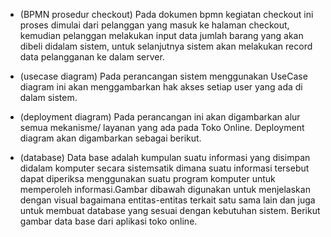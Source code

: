 - (BPMN prosedur checkout) Pada dokumen bpmn kegiatan checkout ini proses dimulai dari pelanggan yang masuk ke halaman checkout, kemudian pelanggan melakukan input data jumlah barang yang akan dibeli didalam sistem, untuk selanjutnya sistem akan melakukan record data pelangganan ke dalam server.

- (usecase diagram) Pada perancangan sistem menggunakan UseCase diagram ini akan menggambarkan hak akses setiap user yang ada di dalam sistem.

- (deployment diagram) Pada perancangan ini akan digambarkan alur semua mekanisme/ layanan yang ada pada Toko Online. Deployment diagram akan digambarkan sebagai berikut.

- (database) Data base adalah kumpulan suatu informasi yang disimpan didalam komputer secara sistemsatik dimana suatu informasi tersebut dapat diperiksa menggunakan suatu program komputer untuk memperoleh informasi.Gambar dibawah digunakan untuk menjelaskan dengan visual bagaimana entitas-entitas terkait satu sama lain dan juga untuk membuat database yang sesuai dengan kebutuhan sistem. Berikut gambar data base dari aplikasi toko online.